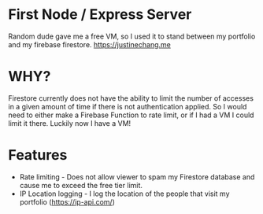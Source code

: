 # First Node / Express Server

Random dude gave me a free VM, so I used it to stand between my portfolio and my firebase firestore.
https://justinechang.me

# WHY?
Firestore currently does not have the ability to limit the number of accesses in a given amount of time if there is not authentication applied. So I would need to either make a Firebase Function to rate limit, or if I had a VM I could limit it there. Luckily now I have a VM!

# Features


  - Rate limiting - Does not allow viewer to spam my Firestore database and cause me to exceed the free tier limit.
  - IP Location logging - I log the location of the people that visit my portfolio (https://ip-api.com/)
